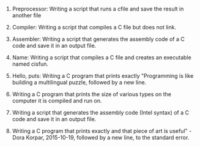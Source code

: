 1. Preprocessor: Writing a script that runs a cfile and save the result in another file

2. Compiler: Writing a script that compiles a C file but does not link.

3. Assembler: Writing a script that generates the assembly code of a C code and save it in an output file.

4. Name: Writing a script that compiles a C file and creates an executable named cisfun.

5. Hello, puts: Writing a C program that prints exactly "Programming is like building a multilingual puzzle, followed by a new line.

6. Writing a C program that prints the size of various types on the computer it is compiled and run on.

7. Writing a script that generates the assembly code (Intel syntax) of a C code and save it in an output file.

8. Writing a C program that prints exactly and that piece of art is useful" - Dora Korpar, 2015-10-19, followed by a new line, to the standard error.

